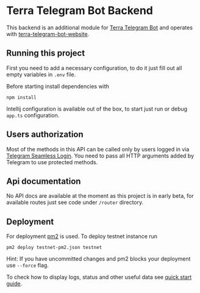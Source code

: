 # Terra Telegram Bot Backend

This backend is an additional module for [Terra Telegram Bot](https://github.com/block42-blockchain-company/thornode-telegram-bot) and operates with [terra-telegram-bot-website](https://github.com/block42-blockchain-company/terra-telegram-bot-website).

## Running this project
First you need to add a necessary configuration, to do it just fill out all empty variables in `.env` file. 

Before starting install dependencies with
```
npm install
```

Intellij configuration is available out of the box, to start just run or debug `app.ts` configuration.



## Users authorization
Most of the methods in this API can be called only by users logged in via [Telegram Seamless Login](https://core.telegram.org/api/url-authorization). You need to pass all HTTP arguments added by Telegram to use protected methods. 

## Api documentation
No API docs are available at the moment as this project is in early beta, for available routes just see code under `/router` directory.

## Deployment

For deployment [pm2](https://pm2.keymetrics.io/docs/usage/quick-start/) is used. To deploy testnet instance run
```
pm2 deploy testnet-pm2.json testnet
```
Hint: If you have uncommitted changes and pm2 blocks your deployment use `--force` flag.    

To check how to display logs, status and other useful data see [quick start guide](https://pm2.keymetrics.io/docs/usage/quick-start/).

